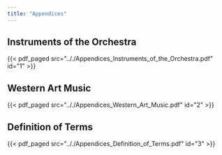 ```yaml
---
title: "Appendices"
---
```


## Instruments of the Orchestra

{{< pdf_paged src=".././Appendices_Instruments_of_the_Orchestra.pdf" id="1" >}}

## Western Art Music

{{< pdf_paged src=".././Appendices_Western_Art_Music.pdf" id="2" >}}

## Definition of Terms

{{< pdf_paged src=".././Appendices_Definition_of_Terms.pdf" id="3" >}}
